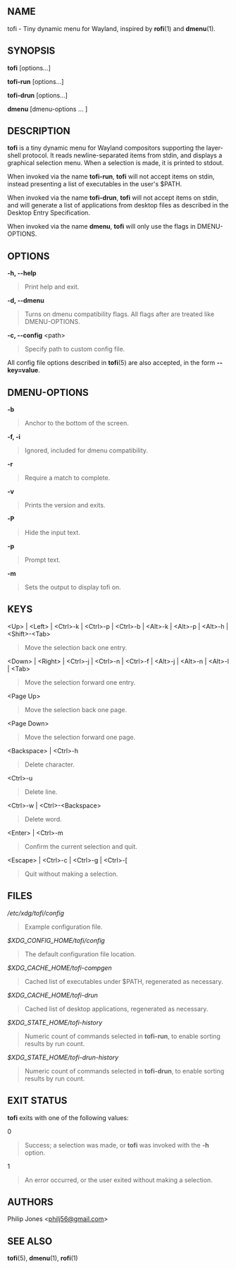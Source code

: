 ## NAME

tofi - Tiny dynamic menu for Wayland, inspired by **rofi**(1) and
**dmenu**(1).

## SYNOPSIS

**tofi** \[options...\]

**tofi-run** \[options...\]

**tofi-drun** \[options...\]

**dmenu** \[dmenu-options ... \]

## DESCRIPTION

**tofi** is a tiny dynamic menu for Wayland compositors supporting the
layer-shell protocol. It reads newline-separated items from stdin, and
displays a graphical selection menu. When a selection is made, it is
printed to stdout.

When invoked via the name **tofi-run**, **tofi** will not accept items
on stdin, instead presenting a list of executables in the user's \$PATH.

When invoked via the name **tofi-drun**, **tofi** will not accept items
on stdin, and will generate a list of applications from desktop files as
described in the Desktop Entry Specification.

When invoked via the name **dmenu**, **tofi** will only use the flags in
DMENU-OPTIONS.

## OPTIONS

**-h, --help**

> Print help and exit.

**-d, --dmenu**

> Turns on dmenu compatibility flags. All flags after are treated like
> DMENU-OPTIONS.

**-c, --config** \<path\>

> Specify path to custom config file.

All config file options described in **tofi**(5) are also accepted, in
the form **--key=value**.

## DMENU-OPTIONS

**-b**

> Anchor to the bottom of the screen.

**-f, -i**

> Ignored, included for dmenu compatibility.

**-r**

> Require a match to complete.

**-v**

> Prints the version and exits.

**-P**

> Hide the input text.

**-p**

> Prompt text.

**-m**

> Sets the output to display tofi on.

## KEYS

\<Up\> \| \<Left\> \| \<Ctrl\>-k \| \<Ctrl\>-p \| \<Ctrl\>-b \|
\<Alt\>-k \| \<Alt\>-p \| \<Alt\>-h \| \<Shift\>-\<Tab\>

> Move the selection back one entry.

\<Down\> \| \<Right\> \| \<Ctrl\>-j \| \<Ctrl\>-n \| \<Ctrl\>-f \|
\<Alt\>-j \| \<Alt\>-n \| \<Alt\>-l \| \<Tab\>

> Move the selection forward one entry.

\<Page Up\>

> Move the selection back one page.

\<Page Down\>

> Move the selection forward one page.

\<Backspace\> \| \<Ctrl\>-h

> Delete character.

\<Ctrl\>-u

> Delete line.

\<Ctrl\>-w \| \<Ctrl\>-\<Backspace\>

> Delete word.

\<Enter\> \| \<Ctrl\>-m

> Confirm the current selection and quit.

\<Escape\> \| \<Ctrl\>-c \| \<Ctrl\>-g \| \<Ctrl\>-\[

> Quit without making a selection.

## FILES

*/etc/xdg/tofi/config*

> Example configuration file.

*\$XDG_CONFIG_HOME/tofi/config*

> The default configuration file location.

*\$XDG_CACHE_HOME/tofi-compgen*

> Cached list of executables under \$PATH, regenerated as necessary.

*\$XDG_CACHE_HOME/tofi-drun*

> Cached list of desktop applications, regenerated as necessary.

*\$XDG_STATE_HOME/tofi-history*

> Numeric count of commands selected in **tofi-run**, to enable sorting
> results by run count.

*\$XDG_STATE_HOME/tofi-drun-history*

> Numeric count of commands selected in **tofi-drun**, to enable sorting
> results by run count.

## EXIT STATUS

**tofi** exits with one of the following values:

0

> Success; a selection was made, or **tofi** was invoked with the **-h**
> option.

1

> An error occurred, or the user exited without making a selection.

## AUTHORS

Philip Jones \<<philj56@gmail.com>\>

## SEE ALSO

**tofi**(5), **dmenu**(1), **rofi**(1)
